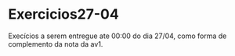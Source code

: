 # Exercicios27-04
Execícios a serem entregue ate 00:00 do dia 27/04, como forma de complemento da nota da av1.
